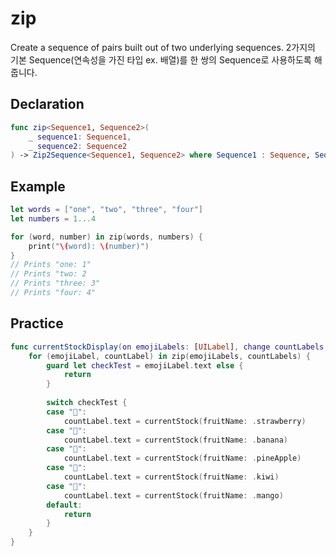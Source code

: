 # zip
Create a sequence of pairs built out of two underlying sequences.
2가지의 기본 Sequence(연속성을 가진 타입 ex. 배열)를 한 쌍의 Sequence로 사용하도록 해줍니다.

## Declaration
```Swift
func zip<Sequence1, Sequence2>(
    _ sequence1: Sequence1,
    _ sequence2: Sequence2
) -> Zip2Sequence<Sequence1, Sequence2> where Sequence1 : Sequence, Sequence2 : Sequence
```

## Example
```Swift
let words = ["one", "two", "three", "four"]
let numbers = 1...4

for (word, number) in zip(words, numbers) {
    print("\(word): \(number)")
}
// Prints "one: 1"
// Prints "two: 2
// Prints "three: 3"
// Prints "four: 4"
```

## Practice
```Swift
func currentStockDisplay(on emojiLabels: [UILabel], change countLabels: [UILabel]) {
    for (emojiLabel, countLabel) in zip(emojiLabels, countLabels) {
        guard let checkTest = emojiLabel.text else {
            return
        }
        
        switch checkTest {
        case "🍓":
            countLabel.text = currentStock(fruitName: .strawberry)
        case "🍌":
            countLabel.text = currentStock(fruitName: .banana)
        case "🍍":
            countLabel.text = currentStock(fruitName: .pineApple)
        case "🥝":
            countLabel.text = currentStock(fruitName: .kiwi)
        case "🥭":
            countLabel.text = currentStock(fruitName: .mango)
        default:
            return
        }
    }
}
```